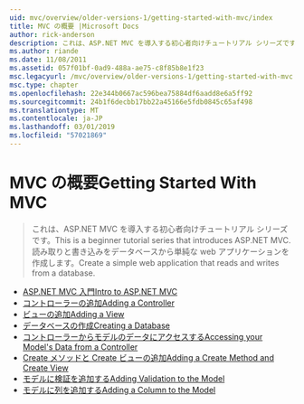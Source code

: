 ```yaml
---
uid: mvc/overview/older-versions-1/getting-started-with-mvc/index
title: MVC の概要 |Microsoft Docs
author: rick-anderson
description: これは、ASP.NET MVC を導入する初心者向けチュートリアル シリーズです。 読み取りと書き込みをデータベースから単純な web アプリケーションを作成します。
ms.author: riande
ms.date: 11/08/2011
ms.assetid: 057f01bf-0ad9-488a-ae75-c8f85b8e1f23
msc.legacyurl: /mvc/overview/older-versions-1/getting-started-with-mvc
msc.type: chapter
ms.openlocfilehash: 22e344b0667ac596bea75884df6aadd8e6a5ff92
ms.sourcegitcommit: 24b1f6decbb17bb22a45166e5fdb0845c65af498
ms.translationtype: MT
ms.contentlocale: ja-JP
ms.lasthandoff: 03/01/2019
ms.locfileid: "57021869"
---
```

<a name="getting-started-with-mvc"></a><span data-ttu-id="ccdfd-104">MVC の概要</span><span class="sxs-lookup"><span data-stu-id="ccdfd-104">Getting Started With MVC</span></span>
====================
> <span data-ttu-id="ccdfd-105">これは、ASP.NET MVC を導入する初心者向けチュートリアル シリーズです。</span><span class="sxs-lookup"><span data-stu-id="ccdfd-105">This is a beginner tutorial series that introduces ASP.NET MVC.</span></span> <span data-ttu-id="ccdfd-106">読み取りと書き込みをデータベースから単純な web アプリケーションを作成します。</span><span class="sxs-lookup"><span data-stu-id="ccdfd-106">Create a simple web application that reads and writes from a database.</span></span>


- [<span data-ttu-id="ccdfd-107">ASP.NET MVC 入門</span><span class="sxs-lookup"><span data-stu-id="ccdfd-107">Intro to ASP.NET MVC</span></span>](getting-started-with-mvc-part1.md)
- [<span data-ttu-id="ccdfd-108">コントローラーの追加</span><span class="sxs-lookup"><span data-stu-id="ccdfd-108">Adding a Controller</span></span>](getting-started-with-mvc-part2.md)
- [<span data-ttu-id="ccdfd-109">ビューの追加</span><span class="sxs-lookup"><span data-stu-id="ccdfd-109">Adding a View</span></span>](getting-started-with-mvc-part3.md)
- [<span data-ttu-id="ccdfd-110">データベースの作成</span><span class="sxs-lookup"><span data-stu-id="ccdfd-110">Creating a Database</span></span>](getting-started-with-mvc-part4.md)
- [<span data-ttu-id="ccdfd-111">コントローラーからモデルのデータにアクセスする</span><span class="sxs-lookup"><span data-stu-id="ccdfd-111">Accessing your Model's Data from a Controller</span></span>](getting-started-with-mvc-part5.md)
- [<span data-ttu-id="ccdfd-112">Create メソッドと Create ビューの追加</span><span class="sxs-lookup"><span data-stu-id="ccdfd-112">Adding a Create Method and Create View</span></span>](getting-started-with-mvc-part6.md)
- [<span data-ttu-id="ccdfd-113">モデルに検証を追加する</span><span class="sxs-lookup"><span data-stu-id="ccdfd-113">Adding Validation to the Model</span></span>](getting-started-with-mvc-part7.md)
- [<span data-ttu-id="ccdfd-114">モデルに列を追加する</span><span class="sxs-lookup"><span data-stu-id="ccdfd-114">Adding a Column to the Model</span></span>](getting-started-with-mvc-part8.md)

